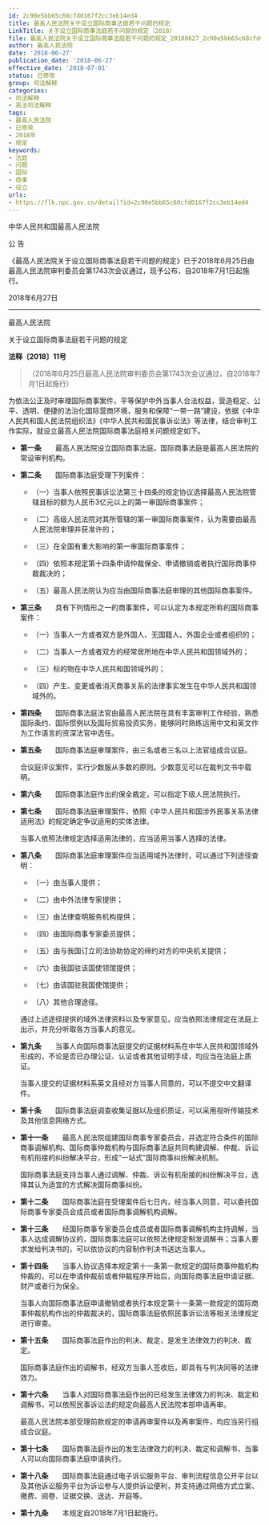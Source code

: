 ```yaml
---
id: 2c90e5bb65c68cfd0167f2cc3eb14ed4
title: 最高人民法院关于设立国际商事法庭若干问题的规定
LinkTitle: 关于设立国际商事法庭若干问题的规定（2018）
file: 最高人民法院关于设立国际商事法庭若干问题的规定_20180627_2c90e5bb65c68cfd0167f2cc3eb14ed4.docx
author: 最高人民法院
date: '2018-06-27'
publication_date: '2018-06-27'
effective_date: '2018-07-01'
status: 已修改
group: 司法解释
categories:
- 司法解释
- 高法司法解释
tags:
- 最高人民法院
- 已修改
- 2018年
- 规定
keywords:
- 法庭
- 问题
- 国际
- 商事
- 设立
urls:
- https://flk.npc.gov.cn/detail?id=2c90e5bb65c68cfd0167f2cc3eb14ed4
---
```


中华人民共和国最高人民法院

公 告

《最高人民法院关于设立国际商事法庭若干问题的规定》已于2018年6月25日由最高人民法院审判委员会第1743次会议通过，现予公布，自2018年7月1日起施行。

2018年6月27日

---

最高人民法院

关于设立国际商事法庭若干问题的规定

**法释〔2018〕11号**

> （2018年6月25日最高人民法院审判委员会第1743次会议通过，自2018年7月1日起施行）

为依法公正及时审理国际商事案件，平等保护中外当事人合法权益，营造稳定、公平、透明、便捷的法治化国际营商环境，服务和保障“一带一路”建设，依据《中华人民共和国人民法院组织法》《中华人民共和国民事诉讼法》等法律，结合审判工作实际，就设立最高人民法院国际商事法庭相关问题规定如下。

- **第一条**　　最高人民法院设立国际商事法庭。国际商事法庭是最高人民法院的常设审判机构。

- **第二条**　　国际商事法庭受理下列案件：

  - （一）当事人依照民事诉讼法第三十四条的规定协议选择最高人民法院管辖且标的额为人民币3亿元以上的第一审国际商事案件；

  - （二）高级人民法院对其所管辖的第一审国际商事案件，认为需要由最高人民法院审理并获准许的；

  - （三）在全国有重大影响的第一审国际商事案件；

  - （四）依照本规定第十四条申请仲裁保全、申请撤销或者执行国际商事仲裁裁决的；

  - （五）最高人民法院认为应当由国际商事法庭审理的其他国际商事案件。

- **第三条**　　具有下列情形之一的商事案件，可以认定为本规定所称的国际商事案件：

  - （一）当事人一方或者双方是外国人、无国籍人、外国企业或者组织的；

  - （二）当事人一方或者双方的经常居所地在中华人民共和国领域外的；

  - （三）标的物在中华人民共和国领域外的；

  - （四）产生、变更或者消灭商事关系的法律事实发生在中华人民共和国领域外的。

- **第四条**　　国际商事法庭法官由最高人民法院在具有丰富审判工作经验，熟悉国际条约、国际惯例以及国际贸易投资实务，能够同时熟练运用中文和英文作为工作语言的资深法官中选任。

- **第五条**　　国际商事法庭审理案件，由三名或者三名以上法官组成合议庭。

  合议庭评议案件，实行少数服从多数的原则。少数意见可以在裁判文书中载明。

- **第六条**　　国际商事法庭作出的保全裁定，可以指定下级人民法院执行。

- **第七条**　　国际商事法庭审理案件，依照《中华人民共和国涉外民事关系法律适用法》的规定确定争议适用的实体法律。

  当事人依照法律规定选择适用法律的，应当适用当事人选择的法律。

- **第八条**　　国际商事法庭审理案件应当适用域外法律时，可以通过下列途径查明：

  - （一）由当事人提供；

  - （二）由中外法律专家提供；

  - （三）由法律查明服务机构提供；

  - （四）由国际商事专家委员提供；

  - （五）由与我国订立司法协助协定的缔约对方的中央机关提供；

  - （六）由我国驻该国使领馆提供；

  - （七）由该国驻我国使馆提供；

  - （八）其他合理途径。

  通过上述途径提供的域外法律资料以及专家意见，应当依照法律规定在法庭上出示，并充分听取各方当事人的意见。

- **第九条**　　当事人向国际商事法庭提交的证据材料系在中华人民共和国领域外形成的，不论是否已办理公证、认证或者其他证明手续，均应当在法庭上质证。

  当事人提交的证据材料系英文且经对方当事人同意的，可以不提交中文翻译件。

- **第十条**　　国际商事法庭调查收集证据以及组织质证，可以采用视听传输技术及其他信息网络方式。

- **第十一条**　　最高人民法院组建国际商事专家委员会，并选定符合条件的国际商事调解机构、国际商事仲裁机构与国际商事法庭共同构建调解、仲裁、诉讼有机衔接的纠纷解决平台，形成“一站式”国际商事纠纷解决机制。

  国际商事法庭支持当事人通过调解、仲裁、诉讼有机衔接的纠纷解决平台，选择其认为适宜的方式解决国际商事纠纷。

- **第十二条**　　国际商事法庭在受理案件后七日内，经当事人同意，可以委托国际商事专家委员会成员或者国际商事调解机构调解。

- **第十三条**　　经国际商事专家委员会成员或者国际商事调解机构主持调解，当事人达成调解协议的，国际商事法庭可以依照法律规定制发调解书；当事人要求发给判决书的，可以依协议的内容制作判决书送达当事人。

- **第十四条**　　当事人协议选择本规定第十一条第一款规定的国际商事仲裁机构仲裁的，可以在申请仲裁前或者仲裁程序开始后，向国际商事法庭申请证据、财产或者行为保全。

  当事人向国际商事法庭申请撤销或者执行本规定第十一条第一款规定的国际商事仲裁机构作出的仲裁裁决的，国际商事法庭依照民事诉讼法等相关法律规定进行审查。

- **第十五条**　　国际商事法庭作出的判决、裁定，是发生法律效力的判决、裁定。

  国际商事法庭作出的调解书，经双方当事人签收后，即具有与判决同等的法律效力。

- **第十六条**　　当事人对国际商事法庭作出的已经发生法律效力的判决、裁定和调解书，可以依照民事诉讼法的规定向最高人民法院本部申请再审。

  最高人民法院本部受理前款规定的申请再审案件以及再审案件，均应当另行组成合议庭。

- **第十七条**　　国际商事法庭作出的发生法律效力的判决、裁定和调解书，当事人可以向国际商事法庭申请执行。

- **第十八条**　　国际商事法庭通过电子诉讼服务平台、审判流程信息公开平台以及其他诉讼服务平台为诉讼参与人提供诉讼便利，并支持通过网络方式立案、缴费、阅卷、证据交换、送达、开庭等。

- **第十九条**　　本规定自2018年7月1日起施行。

